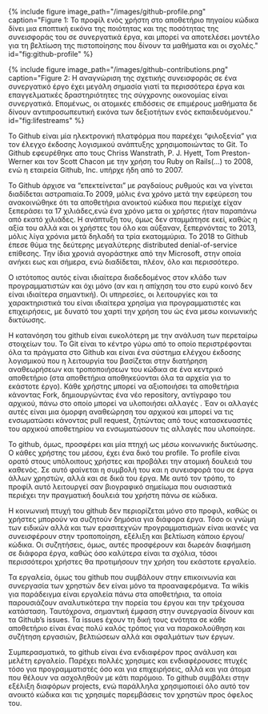 {% include figure image_path="/images/github-profile.png" caption="Figure 1: Το προφίλ ενός χρήστη στο αποθετήριο πηγαίου κώδικα δίνει μια εποπτική εικόνα της ποιότητας και της ποσότητας της συνεισφοράς   του σε συνεργατικά έργα, και μπορεί να αποτελέσει μοντέλο για τη βελτίωση της πιστοποίησης που δίνουν τα μαθήματα και οι σχολές." id="fig:github-profile" %}

{% include figure image_path="/images/github-contributions.png" caption="Figure 2: Η αναγνώριση της σχετικής συνεισφοράς σε ένα συνεργατικό έργο έχει μεγάλη σημασία γιατί τα περισσότερα έργα και επαγγελματικές δραστηριότητες της σύγχρονης οικονομίας είναι συνεργατικά. Eπομένως, οι ατομικές επιδόσεις σε επιμέρους μαθήματα δε δίνουν αντιπροσωπευτική εικόνα των δεξιοτήτων ενός εκπαιδευόμενου." id="fig:lifestreams" %}

Το Github είναι μία ηλεκτρονική πλατφόρμα που παρεέχει “φιλοξενία” για τον έλεγχο έκδοσης λογισμικού ανάπτυξης χρησιμοποιώντας το Git.
Το Github εφευρέθηκε απο τους Chriss Wanstrath, P. J. Hyett, Tom Preston-Werner και τον Scott Chacon με την χρήση του Ruby on Rails(…) το 2008,
ενώ η εταιρεία Github, Inc. υπήρχε ήδη από το 2007.
  
Το Github άρχισε να “επεκτείνεται” με ραγδαίους ρυθμούς και να γίνεται διαδίδεται αστραπιαία.Το 2009, μόλις ένα χρόνο μετά την εφεύρεση του 
ανακοινώθηκε ότι τα αποθετήρια ανοικτού κώδικα που περιείχε είχαν ξεπεράσει τα 17 χιλιάδες,ενώ ένα χρόνο μετα οι χρήστες ήταν παραπάνω από 
εκατό χιλιάδες.  Η ανάπτυξη του, όμως δεν σταμμάτησε εκεί, καθώς η αξία του αλλά και οι χρήστες του όλο και αύξαναν, ξεπερνόντας το 2013,
μόλις λίγα χρόνια μετά δηλαδή τα τρία εκατομμύρια. Το 2018 το Github έπεσε θύμα της δεύτερης μεγαλύτερης distributed denial-of-service επίθεσης.
Την ίδια χρονιά αγοράστηκε από την Microsoft, στην οποία ανήκει εως και σήμερα, ενώ διαδίδεται, πλέον, όλο και περισσότερο.

Ο ιστότοπος αυτός είναι ιδιαίτερα διαδεδομένος στον κλάδο των προγραμματιστών και όχι μόνο (αν και η απίχηση του στο ευρύ κοινό δεν είναι 
ιδιαίτερα σημαντική). Οι υπηρεσίες, οι λειτουργίες και τα χαρακτηριστικά του είναι ιδιαίτερα χρησίμα για προγραμματιστές και επιχειρήσεις,
με δυνατό του χαρτί την χρήση του ώς ένα μεσω κοινωνικής δικτύωσης.

Η κατανόηση του github είναι ευκολότερη με την ανάλυση των περεταίρω στοιχείων του. Το Git είναι το κέντρο γύρω από το οποίο περιστρέφονται όλα
τα πράγματα στο Github και είναι ένα σύστημα ελέγχου έκδοσης λογισμικού που η λειτουργία του βασίζεται στην διατήρηση αναθεωρήσεων και
τροποποιήσεων του κώδικα σε ένα κεντρικό αποθετήριο (στα αποθετήρια αποθηκεύονται όλα τα αρχεία για το εκάστοτε έργο). Κάθε  χρήστης μπορεί 
να αξιοποιήσει τα αποθετήρια κάνοντας Fork, δημιουργώντας ένα νέο repository, αντίγραφο του αρχικού, πάνω στο οποίο μπορεί να υλοποιήσει 
αλλαγές . Έαν οι αλλαγές αυτές είναι μια όμορφη αναθεώρηση του αρχικού και μπορεί να τις ενσωματώσει κάνοντας pull request, ζητώντας από τους
κατασκευαστές του αρχικού αποθετηρίου να ενσωματώσουν τις αλλαγές που υλοποίησε. 

Το github, όμως, προσφέρει και μία πτηχή ως μέσω κοινωνικής δικτύωσης. Ο κάθες χρήστης του μέσου, έχει ένα δικό του profile. Το profile είναι 
ορατό στους υπόλοιπους χρήστες και προβάλει την ατομική δουλειά του καθενός. Σε αυτό φαίνεται η συμβολή του και η συνεισφορά του σε έργα άλλων 
χρηστών, αλλά και σε δικά του έργα. Με αυτό τον τρόπο, το προφίλ αυτό λειτουργεί σαν βιογραφικό σημείωμα που ουσιαστικά περιέχει την πραγματική
δουλειά του χρήστη πάνω σε κώδικα. 

Η κοινωνική πτυχή του github δεν περιορίζεται μόνο στο προφιλ, καθώς οι χρήστες μπορούν να συζητούν δημόσια για διάφορα έργα. Τόσο οι γνώμη
των ειδικών αλλά και των ερασιτεχνών προγραμματισμών είναι ικανές να συνεισφέρουν στην τροποποίηση, εξέλιξη και βελτίωση κάποιο έργου/κώδικα.
Οι συζητήσεις, όμως, αυτές προσφέρουν και δωρεάν διαφήμιση σε διάφορα έργα, καθώς όσο καλύτερα είναι τα σχόλια, τόσοι περισσότεροι χρήστες 
θα προτιμήσουν την χρήση του εκάστοτε εργαλείο. 

Τα εργαλεία, όμως του github που συμβάλουν στην επικοινωνία και συνεργασία των χρηστών δεν είναι μόνο τα προαναφερόμενα. Τα wikis για
παράδειγμα είναι εργαλεία πάνω στα αποθετήρια, τα οποία παρουσιάζουν αναλυτικότερα την πορεία του έργου και την τρέχουσα κατάσταση. 
Ταυτόχρονα, σημαντική έμφαση στην συνεργασία δίνουν και τα Github’s issues. Τα issues έχουν τη δική τους ενότητα σε κάθε αποθετήριο είναι
ένας πολύ καλός τρόπος για να παρακολούθηση και συζήτηση εργασιών, βελτιώσεων αλλά και σφαλμάτων των έργων.

Συμπερασματικά, το github είναι ένα ενδιαφέρον προς ανάλυση και μελέτη εργαλείο. Παρέχει πολλές χρησιμες και ενδιαφέρουσες πτυχές τόσο για 
προγραμματιστές όσο και για επιχειρήσεις, αλλά και για άτομα που θέλουν να ασχοληθούν με κάτι παρόμοιο. Το github συμβάλει στην εξέλιξη 
διαφόρων projects, ενώ παράλληλα χρησιμοποιεί όλο αυτό τον ανοικτό κώδικα και τις χρησιμές παρεμβάσεις τον χρηστών προς όφελος του.
